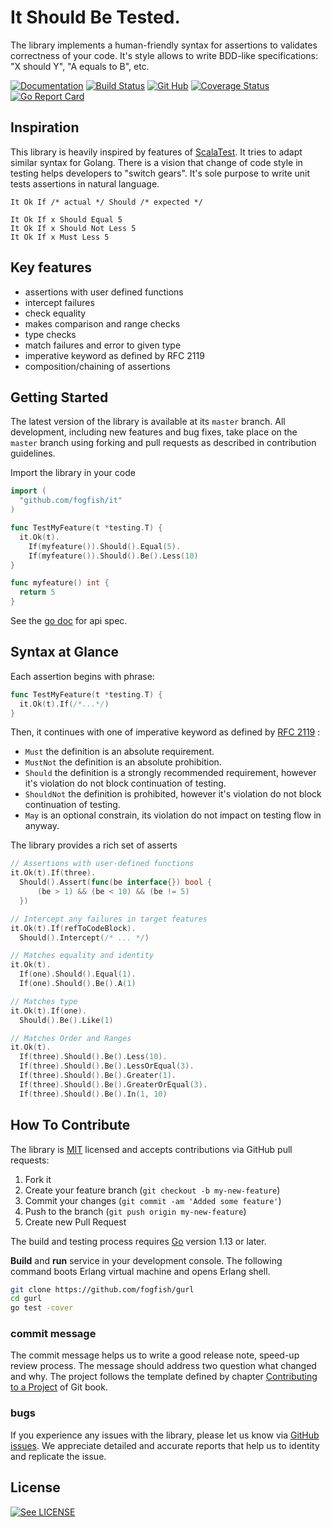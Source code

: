 # It Should Be Tested.

The library implements a human-friendly syntax for assertions to validates correctness of your code. It's style allows to write BDD-like specifications: "X should Y", "A equals to B", etc.

[![Documentation](https://godoc.org/github.com/fogfish/it?status.svg)](http://godoc.org/github.com/fogfish/it)
[![Build Status](https://secure.travis-ci.org/fogfish/it.svg?branch=master)](http://travis-ci.org/fogfish/it)
[![Git Hub](https://img.shields.io/github/last-commit/fogfish/it.svg)](http://travis-ci.org/fogfish/it)
[![Coverage Status](https://coveralls.io/repos/github/fogfish/it/badge.svg?branch=master)](https://coveralls.io/github/fogfish/it?branch=master)
[![Go Report Card](https://goreportcard.com/badge/github.com/fogfish/it)](https://goreportcard.com/report/github.com/fogfish/it)


## Inspiration

This library is heavily inspired by features of [ScalaTest](http://www.scalatest.org). It tries to adapt similar syntax for Golang. There is a vision that change of code style in testing helps developers to "switch gears". It's sole purpose to write unit tests assertions in natural language.

```
It Ok If /* actual */ Should /* expected */

It Ok If x Should Equal 5
It Ok If x Should Not Less 5
It Ok If x Must Less 5
```

## Key features

* assertions with user defined functions
* intercept failures
* check equality
* makes comparison and range checks
* type checks
* match failures and error to given type
* imperative keyword as defined by RFC 2119
* composition/chaining of assertions


## Getting Started

The latest version of the library is available at its `master` branch. All development, including new features and bug fixes, take place on the `master` branch using forking and pull requests as described in contribution guidelines.

Import the library in your code

```go
import (
  "github.com/fogfish/it"
)

func TestMyFeature(t *testing.T) {
  it.Ok(t).
    If(myfeature()).Should().Equal(5).
    If(myfeature()).Should().Be().Less(10)
}

func myfeature() int {
  return 5
}
```

See the [go doc](http://godoc.org/github.com/fogfish/it) for api spec.


## Syntax at Glance

Each assertion begins with phrase: 

```go
func TestMyFeature(t *testing.T) {
  it.Ok(t).If(/*...*/)
}
```

Then, it continues with one of imperative keyword as defined by [RFC 2119](https://www.ietf.org/rfc/rfc2119.txt)  :
* `Must` the definition is an absolute requirement.
* `MustNot` the definition is an absolute prohibition.
* `Should` the definition is a strongly recommended requirement, however it's violation do not block continuation of testing.
* `ShouldNot` the definition is prohibited, however it's violation do not block continuation of testing.
* `May` is an optional constrain, its violation do not impact on testing flow in anyway.

The library provides a rich set of asserts 

```go
// Assertions with user-defined functions
it.Ok(t).If(three).
  Should().Assert(func(be interface{}) bool {
      (be > 1) && (be < 10) && (be != 5)
  })

// Intercept any failures in target features
it.Ok(t).If(refToCodeBlock).
  Should().Intercept(/* ... */)

// Matches equality and identity
it.Ok(t).
  If(one).Should().Equal(1).
  If(one).Should().Be().A(1)

// Matches type
it.Ok(t).If(one).
  Should().Be().Like(1)

// Matches Order and Ranges
it.Ok(t).
  If(three).Should().Be().Less(10).
  If(three).Should().Be().LessOrEqual(3).
  If(three).Should().Be().Greater(1).
  If(three).Should().Be().GreaterOrEqual(3).
  If(three).Should().Be().In(1, 10)
```

## How To Contribute

The library is [MIT](LICENSE) licensed and accepts contributions via GitHub pull requests:

1. Fork it
2. Create your feature branch (`git checkout -b my-new-feature`)
3. Commit your changes (`git commit -am 'Added some feature'`)
4. Push to the branch (`git push origin my-new-feature`)
5. Create new Pull Request


The build and testing process requires [Go](https://golang.org) version 1.13 or later.

**Build** and **run** service in your development console. The following command boots Erlang virtual machine and opens Erlang shell.

```bash
git clone https://github.com/fogfish/gurl
cd gurl
go test -cover
```

### commit message

The commit message helps us to write a good release note, speed-up review process. The message should address two question what changed and why. The project follows the template defined by chapter [Contributing to a Project](http://git-scm.com/book/ch5-2.html) of Git book.

### bugs

If you experience any issues with the library, please let us know via [GitHub issues](https://github.com/fogfish/it/issue). We appreciate detailed and accurate reports that help us to identity and replicate the issue. 

## License

[![See LICENSE](https://img.shields.io/github/license/fogfish/it.svg?style=for-the-badge)](LICENSE)
